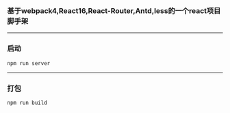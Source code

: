 ### 基于webpack4,React16,React-Router,Antd,less的一个react项目脚手架

-------------------------------------------------------------------------

### 启动

`npm run server`

-------------------------------------------------------------------------

### 打包

`npm run build`